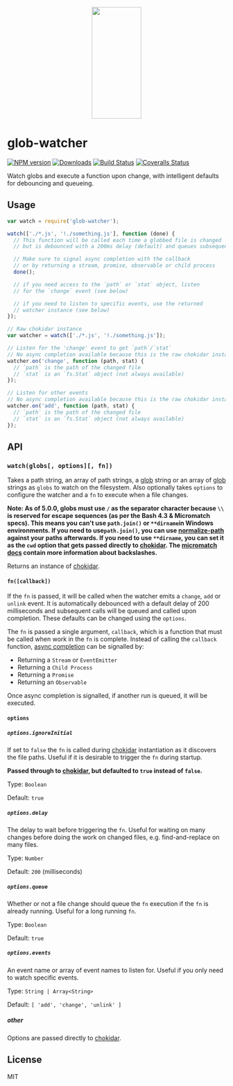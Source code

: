 <p align="center">
  <a href="https://gulpjs.com">
    <img height="257" width="114" src="https://raw.githubusercontent.com/gulpjs/artwork/master/gulp-2x.png">
  </a>
</p>

# glob-watcher

[![NPM version][npm-image]][npm-url] [![Downloads][downloads-image]][npm-url] [![Build Status][ci-image]][ci-url] [![Coveralls Status][coveralls-image]][coveralls-url]

Watch globs and execute a function upon change, with intelligent defaults for debouncing and queueing.

## Usage

```js
var watch = require('glob-watcher');

watch(['./*.js', '!./something.js'], function (done) {
  // This function will be called each time a globbed file is changed
  // but is debounced with a 200ms delay (default) and queues subsequent calls

  // Make sure to signal async completion with the callback
  // or by returning a stream, promise, observable or child process
  done();

  // if you need access to the `path` or `stat` object, listen
  // for the `change` event (see below)

  // if you need to listen to specific events, use the returned
  // watcher instance (see below)
});

// Raw chokidar instance
var watcher = watch(['./*.js', '!./something.js']);

// Listen for the 'change' event to get `path`/`stat`
// No async completion available because this is the raw chokidar instance
watcher.on('change', function (path, stat) {
  // `path` is the path of the changed file
  // `stat` is an `fs.Stat` object (not always available)
});

// Listen for other events
// No async completion available because this is the raw chokidar instance
watcher.on('add', function (path, stat) {
  // `path` is the path of the changed file
  // `stat` is an `fs.Stat` object (not always available)
});
```

## API

### `watch(globs[, options][, fn])`

Takes a path string, an array of path strings, a [glob][micromatch] string or an array of [glob][micromatch] strings as `globs` to watch on the filesystem. Also optionally takes `options` to configure the watcher and a `fn` to execute when a file changes.

**Note: As of 5.0.0, globs must use `/` as the separator character because `\\` is reserved for escape sequences (as per the Bash 4.3 & Micromatch specs). This means you can't use `path.join()` or `**dirname`in Windows environments. If you need to use`path.join()`, you can use [normalize-path][normalize-path] against your paths afterwards. If you need to use `**dirname`, you can set it as the `cwd` option that gets passed directly to [chokidar][chokidar]. The [micromatch docs][micromatch-backslashes] contain more information about backslashes.**

Returns an instance of [chokidar][chokidar].

#### `fn([callback])`

If the `fn` is passed, it will be called when the watcher emits a `change`, `add` or `unlink` event. It is automatically debounced with a default delay of 200 milliseconds and subsequent calls will be queued and called upon completion. These defaults can be changed using the `options`.

The `fn` is passed a single argument, `callback`, which is a function that must be called when work in the `fn` is complete. Instead of calling the `callback` function, [async completion][async-completion] can be signalled by:

- Returning a `Stream` or `EventEmitter`
- Returning a `Child Process`
- Returning a `Promise`
- Returning an `Observable`

Once async completion is signalled, if another run is queued, it will be executed.

#### `options`

##### `options.ignoreInitial`

If set to `false` the `fn` is called during [chokidar][chokidar] instantiation as it discovers the file paths. Useful if it is desirable to trigger the `fn` during startup.

**Passed through to [chokidar][chokidar], but defaulted to `true` instead of `false`.**

Type: `Boolean`

Default: `true`

##### `options.delay`

The delay to wait before triggering the `fn`. Useful for waiting on many changes before doing the work on changed files, e.g. find-and-replace on many files.

Type: `Number`

Default: `200` (milliseconds)

##### `options.queue`

Whether or not a file change should queue the `fn` execution if the `fn` is already running. Useful for a long running `fn`.

Type: `Boolean`

Default: `true`

##### `options.events`

An event name or array of event names to listen for. Useful if you only need to watch specific events.

Type: `String | Array<String>`

Default: `[ 'add', 'change', 'unlink' ]`

##### other

Options are passed directly to [chokidar][chokidar].

## License

MIT

<!-- prettier-ignore-start -->
[downloads-image]: https://img.shields.io/npm/dm/glob-watcher.svg?style=flat-square
[npm-url]: https://npmjs.com/package/glob-watcher
[npm-image]: https://img.shields.io/npm/v/glob-watcher.svg?style=flat-square

[ci-url]: https://github.com/gulpjs/glob-watcher/actions?query=workflow:dev
[ci-image]: https://img.shields.io/github/actions/workflow/status/gulpjs/glob-watcher/dev.yml?branch=master&style=flat-square

[coveralls-url]: https://coveralls.io/r/gulpjs/glob-watcher
[coveralls-image]: https://img.shields.io/coveralls/gulpjs/glob-watcher/master.svg?style=flat-square
<!-- prettier-ignore-end -->

<!-- prettier-ignore-start -->
[micromatch]: https://github.com/micromatch/micromatch
[normalize-path]: https://www.npmjs.com/package/normalize-path
[micromatch-backslashes]: https://github.com/micromatch/micromatch#backslashes
[async-completion]: https://github.com/gulpjs/async-done#completion-and-error-resolution
[chokidar]: https://github.com/paulmillr/chokidar
<!-- prettier-ignore-end -->
